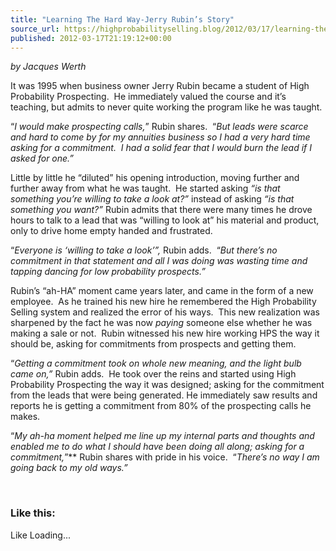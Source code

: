 ```yaml
---
title: "Learning The Hard Way-Jerry Rubin’s Story"
source_url: https://highprobabilityselling.blog/2012/03/17/learning-the-hard-way-jerry-rubins-story
published: 2012-03-17T21:19:12+00:00
---
```

*by Jacques Werth*


It was 1995 when business owner Jerry Rubin became a student of High Probability Prospecting.  He immediately valued the course and it’s teaching, but admits to never quite working the program like he was taught.


“*I would make prospecting calls,*” Rubin shares.  “*But leads were scarce and hard to come by for my annuities business so I had a very hard time asking for a commitment.  I had a solid fear that I would burn the lead if I asked for one.”*


Little by little he “diluted” his opening introduction, moving further and further away from what he was taught.  He started asking *“is that something you’re willing to take a look at?”* instead of asking *“is that something you want?”*  Rubin admits that there were many times he drove hours to talk to a lead that was “willing to look at” his material and product, only to drive home empty handed and frustrated.


“*Everyone is ‘willing to take a look’”,* Rubin adds.  “*But there’s no commitment in that statement and all I was doing was wasting time and tapping dancing for low probability prospects.”*


Rubin’s “ah\-HA” moment came years later, and came in the form of a new employee.  As he trained his new hire he remembered the High Probability Selling system and realized the error of his ways.  This new realization was sharpened by the fact he was now *paying* someone else whether he was making a sale or not.  Rubin witnessed his new hire working HPS the way it should be, asking for commitments from prospects and getting them.


“*Getting a commitment took on whole new meaning, and the light bulb came on,”* Rubin adds.  He took over the reins and started using High Probability Prospecting the way it was designed; asking for the commitment from the leads that were being generated. He immediately saw results and reports he is getting a commitment from 80% of the prospecting calls he makes.


“*My ah\-ha moment helped me line up my internal parts and thoughts and enabled me to do what I should have been doing all along; asking for a commitment,*”** Rubin shares with pride in his voice.  “*There’s no way I am going back to my old ways.”*


 


### Like this:

Like Loading...
